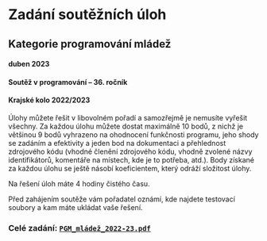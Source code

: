 # Zadání soutěžních úloh
## Kategorie programování mládež
#### duben 2023
#### Soutěž v programování – 36. ročník
#### Krajské kolo 2022/2023

Úlohy můžete řešit v libovolném pořadí a samozřejmě je nemusíte vyřešit všechny. Za každou úlohu můžete dostat maximálně 10 bodů, z nichž je většinou 9 bodů vyhrazeno na ohodnocení funkčnosti programu, jeho shody se zadáním a efektivity a jeden bod na dokumentaci a přehlednost zdrojového kódu (vhodné členění zdrojového kódu, vhodně zvolené názvy identifikátorů, komentáře na místech, kde je to potřeba, atd.). Body získané za každou úlohu se ještě násobí koeficientem, který odráží složitost úlohy.

Na řešení úloh máte 4 hodiny čistého času.

Před zahájením soutěže vám pořadatel oznámí, kde najdete testovací soubory a kam máte ukládat vaše řešení.

### Celé zadání: [```PGM_mládež_2022-23.pdf```](PGM_mládež_2022-23.pdf)
